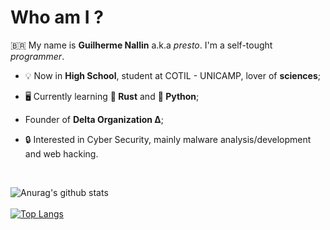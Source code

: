 # Who am I ?

🇧🇷 My name is **Guilherme Nallin** a.k.a _presto_. I'm a self-tought _programmer_.

- 💡 Now in **High School**, student at COTIL - UNICAMP, lover of **sciences**;

- 🖥️ Currently learning **🦀 Rust** and **🐍 Python**;

- Founder of **Delta Organization Δ**;

- 🔒 Interested in Cyber Security, mainly malware analysis/development and web hacking.

<br>

![Anurag's github stats](https://github-readme-stats.vercel.app/api?username=nallinguilherme&show_icons=true&theme=nord)
<br><br>
[![Top Langs](https://github-readme-stats.vercel.app/api/top-langs/?username=nallinguilherme&layout=compact&theme=nord)](https://github.com/anuraghazra/github-readme-stats)

